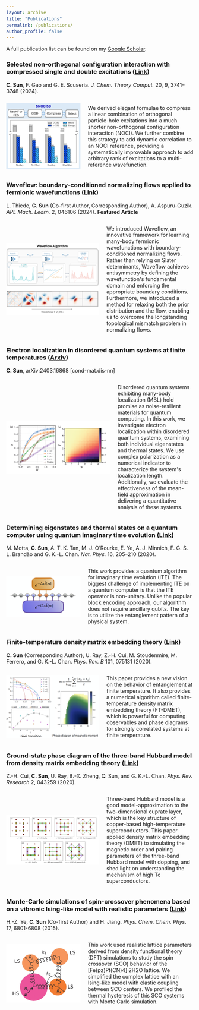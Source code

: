 ```yaml
---
layout: archive
title: "Publications"
permalink: /publications/
author_profile: false
---
```

A full publication list can be found on my <a href="https://scholar.google.com/citations?user=KETTV4YAAAAJ&hl=en">Google Scholar</a>.

<!-- {% include base_path %}

{% for post in site.publications reversed %}
  {% include archive-single.html %}
{% endfor %} -->

### Selected non-orthogonal configuration interaction with compressed single and double excitations ([Link](https://pubs.acs.org/doi/abs/10.1021/acs.jctc.4c00240))

**C. Sun**, F. Gao and G. E. Scuseria. *J. Chem. Theory Comput.* 20, 9, 3741–3748 (2024).

<div style="display: flex; align-items: center;">
  <img src="../images/publications/snocisd2024/nocisd_toc.png" alt="Description" style="width: 200px; margin-right: 20px;">
  <p> We derived elegant formulae to compress a linear combination of orthogonal particle-hole excitations into a much shorter non-orthogonal configuration interaction (NOCI). We further combine this strategy to add dynamic correlation to an NOCI reference, providing a systematically improvable approach to add arbitrary rank of excitations to a multi-reference wavefunction. </p>
</div>



### Waveflow: boundary-conditioned normalizing flows applied to fermionic wavefunctions ([Link](https://pubs.aip.org/aip/aml/article/2/4/046106/3319478/Waveflow-Boundary-conditioned-normalizing-flows9))

L. Thiede, **C. Sun** (Co-first Author, Corresponding Author), A. Aspuru-Guzik. *APL Mach. Learn.* 2, 046106 (2024).
**Featured Article**

<div style="display: flex; align-items: center;">
  <img src="../images/publications/waveflow2024/waveflow_toc.png" alt="Description" style="width: 250px; margin-right: 20px;">
  <p> We introduced Waveflow, an innovative framework for learning many-body fermionic wavefunctions with boundary-conditioned normalizing flows. Rather than relying on Slater determinants, Waveflow achieves antisymmetry by defining the wavefunction's fundamental domain and enforcing the appropriate boundary conditions. Furthermore, we introduced a method for relaxing both the prior distribution and the flow, enabling us to overcome the longstanding topological mismatch problem in normalizing flows. </p>
</div>



### Electron localization in disordered quantum systems at finite temperatures ([Arxiv](https://arxiv.org/abs/2403.16868))

**C. Sun**, arXiv:2403.16868 [cond-mat.dis-nn]

<div style="display: flex; align-items: center;">
  <img src="../images/publications/mbl2024/compol_fig2.png" alt="Description" style="width: 280px; margin-right: 20px;">
  <p> Disordered quantum systems exhibiting many-body localization (MBL) hold promise as noise-resilient materials for quantum computing. In this work, we investigate electron localization within disordered quantum systems, examining both individual eigenstates and thermal states. We use complex polarization as a numerical indicator to characterize the system's localization length. Additionally, we evaluate the effectiveness of the mean-field approximation in delivering a quantitative analysis of these systems. </p>
</div>




### Determining eigenstates and thermal states on a quantum computer using quantum imaginary time evolution ([Link](https://www.nature.com/articles/s41567-019-0704-4))

M. Motta, **C. Sun**,  A. T. K. Tan, M. J. O’Rourke, E. Ye, A. J. Minnich, F. G. S. L. Brandão and G. K.-L. Chan. *Nat. Phys.* 16, 205–210 (2020).

<div style="display: flex; align-items: center;">
  <img src="../images/publications/natphys2020/qite.png" alt="Description" style="width: 200px; margin-right: 20px;">
  <p> This work provides a quantum algorithm for imaginary time evolution (ITE). The biggest
challenge of implementing ITE on a quantum computer is that the ITE operator is non-unitary. Unlike the popular block encoding approach, our algorithm does not require ancillary qubits. The key is to utilize the entanglement pattern of a physical system.  </p>
</div>


### Finite-temperature density matrix embedding theory ([Link](https://journals.aps.org/prb/abstract/10.1103/PhysRevB.101.075131))

**C. Sun** (Corresponding Author), U. Ray, Z.-H. Cui, M. Stoudenmire, M. Ferrero, and G. K.-L. Chan. *Phys. Rev. B* 101, 075131 (2020).

<div style="display: flex; align-items: center;">
  <img src="../images/publications/prb2020/2D_Hubbard.png" alt="Description" style="width: 250px; margin-right: 20px;">
  <p> This paper provides a new vision on the behavior of entanglement at finite temperature. It also provides a numerical algorithm called finite-temperature density matrix embedding theory (FT-DMET), which is powerful for computing observables and phase diagrams for strongly correlated systems at finite temperature. </p>
</div>


### Ground-state phase diagram of the three-band Hubbard model from density matrix embedding theory ([Link](https://journals.aps.org/prresearch/abstract/10.1103/PhysRevResearch.2.043259))

Z.-H. Cui, **C. Sun**, U. Ray, B.-X. Zheng, Q. Sun, and G. K.-L. Chan. *Phys. Rev. Research* 2, 043259 (2020).

<div style="display: flex; align-items: center;">
  <img src="../images/publications/prr2020/three_band_simulations.png" alt="Description" style="width: 250px; margin-right: 20px;">
  <p> Three-band Hubbard model is a good model-approximation to the two-dimensional cuprate layer, which is the key structure of copper-based high-temperature superconductors. This paper applied density matrix embedding theory (DMET) to simulating the magnetic order and pairing parameters of the three-band Hubbard model with dopping, and shed light on understanding the mechanism of high Tc superconductors.  </p>
</div>


### Monte-Carlo simulations of spin-crossover phenomena based on a vibronic Ising-like model with realistic parameters ([Link](https://pubs.rsc.org/en/content/articlelanding/2015/cp/c4cp05562d/unauth))

H.-Z. Ye, **C. Sun** (Co-first Author) and H. Jiang. *Phys. Chem. Chem. Phys.* 17, 6801-6808 (2015).

<div style="display: flex; align-items: center;">
  <img src="../images/publications/pccp2015/sab_model.png" alt="Description" style="width: 200px; margin-right: 20px;">
  <p> This work used realistic lattice parameters derived from density functional theory (DFT) simulations to study the spin crossover (SCO) behavior of the [Fe(pz)Pt(CN)4]·2H2O lattice. We simplified the complex lattice with an Ising-like model with elastic coupling between SCO centers. We profiled the thermal hysteresis of this SCO systems with Monte Carlo simulation. 
  </p>
</div>
